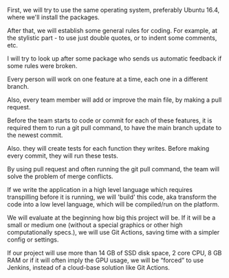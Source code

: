 
First, we will try to use the same operating system, preferably Ubuntu 16.4, where we'll install the packages.

After that, we will establish some general rules for coding. For example, at the stylistic part - to use just double quotes, or to indent some comments, etc.

I will try to look up after some package who sends us automatic feedback if some rules were broken.

Every person will work on one feature at a time, each one in a different branch.

Also, every team member will add or improve the main file, by making a pull request. 

Before the team starts to code or commit for each of these features, it is required them to run a git pull command, to have the main branch update to the newest commit. 

Also. they will create tests for each function they writes. Before making every commit, they will run these tests.

By using pull request and often running the git pull command, the team will solve the problem of merge conflicts.

If we write the application in a high level language which requires transpilling before it is running, we will 'build' this code, aka transform the code into a low level language, which will be compiled/run on the platform.

We will evaluate at the beginning how big this project will be. If it will be a small or medium one (without a special graphics or other high computationally specs.), we will use Git Actions, saving time with a simpler config or settings.

If our project will use more than 14 GB of SSD disk space, 2 core CPU, 8 GB RAM or if it will often imply the GPU usage, we will be “forced” to use Jenkins, instead of a cloud-base solution like Git Actions.